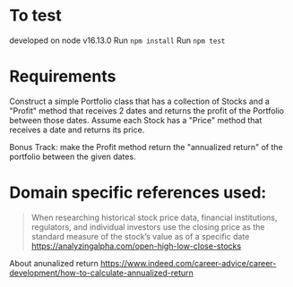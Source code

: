 # To test
developed on node v16.13.0
Run `npm install`
Run `npm test`

# Requirements
Construct a simple Portfolio class that has a collection of Stocks and a "Profit" method that receives 2 dates and returns the profit of the Portfolio between those dates. Assume each Stock has a "Price" method that receives a date and returns its price.

Bonus Track: make the Profit method return the "annualized return" of the portfolio between the given dates.

# Domain specific references used:

>When researching historical stock price data, financial institutions, regulators, and individual investors use the closing price as the standard measure of the stock’s value as of a specific date
https://analyzingalpha.com/open-high-low-close-stocks


About anunalized return
https://www.indeed.com/career-advice/career-development/how-to-calculate-annualized-return